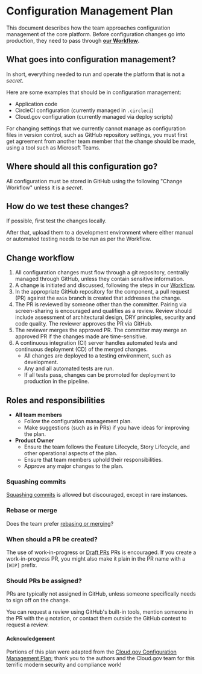 # Configuration Management Plan

This document describes how the team approaches configuration management of the core platform. Before configuration changes go into production, they need to pass through **[our Workflow](../How-We-Work/team-charter/our-workflow.md#workflow)**.

## What goes into configuration management?
In short, everything needed to run and operate the platform that is not a _secret_.

Here are some examples that should be in configuration management:

- Application code
- CircleCI configuration (currently managed in `.circleci`)
- Cloud.gov configuration (currently managed via deploy scripts)

For changing settings that we currently cannot manage as configuration files in version control, such as GitHub repository settings, you must first get agreement from another team member that the change should be made, using a tool such as Microsoft Teams.

## Where should all this configuration go?
All configuration must be stored in GitHub using the following "Change Workflow" unless it is a _secret_.

## How do we test these changes?
If possible, first test the changes locally.

After that, upload them to a development environment where either manual or automated testing needs to be run as per the Workflow.

## Change workflow

1. All configuration changes must flow through a git repository, centrally managed through GitHub, unless they contain sensitive information.
1. A change is initiated and discussed, following the steps in our [Workflow](../How-We-Work/team-charter/our-workflow.md#workflow).
1. In the appropriate GitHub repository for the component, a pull request (PR) against the `main` branch is created that addresses the change.
1. The PR is reviewed by someone other than the committer. Pairing via screen-sharing is encouraged and qualifies as a review. Review should include assessment of architectural design, DRY principles, security and code quality. The reviewer approves the PR via GitHub.
1. The reviewer merges the approved PR. The committer may merge an approved PR if the changes made are time-sensitive.
1. A continuous integration (CI) server handles automated tests and continuous deployment (CD) of the merged changes.
    - All changes are deployed to a testing environment, such as development.
    - Any and all automated tests are run.
    - If all tests pass, changes can be promoted for deployment to production in the pipeline.

## Roles and responsibilities

* **All team members**
  * Follow the configuration management plan.
  * Make suggestions (such as in PRs) if you have ideas for improving the plan.
* **Product Owner**
  * Ensure the team follows the Feature Lifecycle, Story Lifecycle, and other operational aspects of the plan.
  * Ensure that team members uphold their responsibilities.
  * Approve any major changes to the plan.

### Squashing commits

[Squashing commits](https://git-scm.com/book/en/v2/Git-Tools-Rewriting-History#Squashing-Commits) is allowed but discouraged, except in rare instances.

### Rebase or merge

Does the team prefer [rebasing or merging](https://www.atlassian.com/git/tutorials/merging-vs-rebasing/)?

### When should a PR be created?

The use of work-in-progress or [Draft PRs](https://github.blog/2019-02-14-introducing-draft-pull-requests/) PRs is encouraged. If you create a work-in-progress PR, you might also make it plain in the PR name with a `[WIP]` prefix.

### Should PRs be assigned?

PRs are typically not assigned in GitHub, unless someone specifically needs to sign off on the change.

You can request a review using GitHub's built-in tools, mention someone in the PR with the `@` notation, or contact them outside the GitHub context to request a review.

#### Acknowledgement

Portions of this plan were adapted from the [Cloud.gov Configuration Management Plan](https://cloud.gov/docs/ops/configuration-management/); thank you to the authors and the Cloud.gov team for this terrific modern security and compliance work!